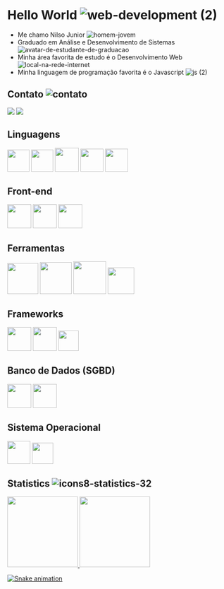 # Hello World ![web-development (2)](https://user-images.githubusercontent.com/96146165/161612424-ed26c083-72b1-4de8-9430-136c9706cf09.png)

- Me chamo Nilso Junior ![homem-jovem](https://user-images.githubusercontent.com/96146165/161611849-8a551b3f-33be-4194-b587-0a82b925585a.png)
- Graduado em Análise e Desenvolvimento de Sistemas ![avatar-de-estudante-de-graduacao](https://user-images.githubusercontent.com/96146165/161611920-16bf0892-278c-4626-9d46-c1c03314a82f.png)
- Minha área favorita de estudo é o Desenvolvimento Web ![local-na-rede-internet](https://user-images.githubusercontent.com/96146165/161611944-114009a6-0066-4ad2-acff-36806675b5c1.png)
- Minha linguagem de programação favorita é o Javascript ![js (2)](https://user-images.githubusercontent.com/96146165/161611971-f8ba400d-c538-40cf-b22c-f1ed4fa24c8e.png)

## Contato ![contato](https://user-images.githubusercontent.com/96146165/161617884-b9a81cf2-ed81-4df6-a4cc-e243ba4e1fd6.png)
<div>
<a href="https://www.linkedin.com/in/nilsojr-webdeveloper/" target="_blank"><img src="https://img.shields.io/badge/-LinkedIn-%230077B5?style=for-the-badge&logo=linkedin&logoColor=white" target="_blank"></a>
<a href = "mailto:nilsojunior90@gmail.com"><img src="https://img.shields.io/badge/Gmail-D14836?style=for-the-badge&logo=gmail&logoColor=white" target="_blank"></a>
</div>

## Linguagens
<img src="https://cdn.jsdelivr.net/gh/devicons/devicon/icons/javascript/javascript-original.svg" width="50" height="50" /> <img src="https://cdn.jsdelivr.net/gh/devicons/devicon/icons/typescript/typescript-original.svg" width="50" height="50" /> <img src="https://cdn.jsdelivr.net/gh/devicons/devicon/icons/nodejs/nodejs-original-wordmark.svg" width="54" height="54" /> <img src="https://cdn.jsdelivr.net/gh/devicons/devicon/icons/java/java-original.svg" width="52" height="52" /> <img src="https://cdn.jsdelivr.net/gh/devicons/devicon/icons/bash/bash-original.svg" width="52" height="52"/>

## Front-end
<img src="https://cdn.jsdelivr.net/gh/devicons/devicon/icons/html5/html5-original-wordmark.svg" width="54" height="54" /> <img src="https://cdn.jsdelivr.net/gh/devicons/devicon/icons/css3/css3-original-wordmark.svg" width="54" height="54" /> <img src="https://cdn.jsdelivr.net/gh/devicons/devicon/icons/bootstrap/bootstrap-plain.svg" width="54" height="54" />
                   
## Ferramentas
<img src="https://cdn.jsdelivr.net/gh/devicons/devicon/icons/git/git-original-wordmark.svg" width="70" height="70" /> <img src="https://cdn.jsdelivr.net/gh/devicons/devicon/icons/npm/npm-original-wordmark.svg" width="72" height="72" /> <img src="https://cdn.jsdelivr.net/gh/devicons/devicon/icons/yarn/yarn-original-wordmark.svg" width="74" height="74" /> <img src="https://cdn.jsdelivr.net/gh/devicons/devicon/icons/tomcat/tomcat-original.svg" width="60" height="60" />
          
                   
## Frameworks
<img src="https://cdn.jsdelivr.net/gh/devicons/devicon/icons/spring/spring-original-wordmark.svg" width="54" height="54" /> <img src="https://cdn.jsdelivr.net/gh/devicons/devicon/icons/express/express-original-wordmark.svg" width="54" height="54" /> <img src="https://cdn.jsdelivr.net/gh/devicons/devicon/icons/jest/jest-plain.svg" width="46" height="46" />

## Banco de Dados (SGBD)
<img src="https://cdn.jsdelivr.net/gh/devicons/devicon/icons/postgresql/postgresql-original-wordmark.svg" width="54" height="54"  /> <img src="https://cdn.jsdelivr.net/gh/devicons/devicon/icons/mongodb/mongodb-original-wordmark.svg" width="54" height="54" />

## Sistema Operacional
<img src="https://cdn.jsdelivr.net/gh/devicons/devicon/icons/linux/linux-original.svg" width="52" height="52" /> <img src="https://cdn.jsdelivr.net/gh/devicons/devicon/icons/windows8/windows8-original.svg" width="48" height="48" />
          
<!-- Estátisticas -->
## Statistics ![icons8-statistics-32](https://user-images.githubusercontent.com/96146165/185770193-d04d9b81-f098-46e6-854e-11c6bd93f748.png)
<div>
<a href="https://github.com/Nilso97">
<img height="160em" src="https://github-readme-stats.vercel.app/api/top-langs/?username=Nilso97&layout=compact&langs_count=7&theme=react"/>
<img height="160em" src="https://github-readme-stats.vercel.app/api?username=Nilso97&show_icons=true&theme=react"/> 
</div>

<!-- Snake Grid -->
![Snake animation](https://github.com/Nilso97/Nilso97/blob/output/github-contribution-grid-snake.svg)
